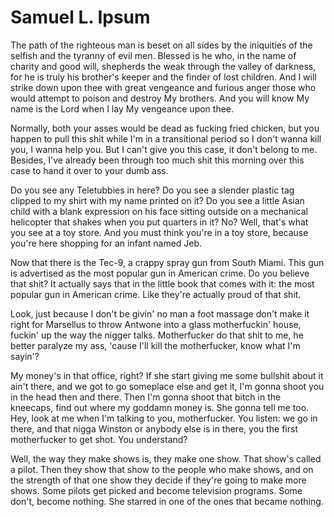 # Samuel L. Ipsum

The path of the righteous man is beset on all sides by the iniquities of
the selfish and the tyranny of evil men. Blessed is he who, in the name
of charity and good will, shepherds the weak through the valley of
darkness, for he is truly his brother's keeper and the finder of lost
children. And I will strike down upon thee with great vengeance and
furious anger those who would attempt to poison and destroy My brothers.
And you will know My name is the Lord when I lay My vengeance upon thee.

Normally, both your asses would be dead as fucking fried chicken, but
you happen to pull this shit while I'm in a transitional period so I
don't wanna kill you, I wanna help you. But I can't give you this case,
it don't belong to me. Besides, I've already been through too much shit
this morning over this case to hand it over to your dumb ass.

Do you see any Teletubbies in here? Do you see a slender plastic tag
clipped to my shirt with my name printed on it? Do you see a little
Asian child with a blank expression on his face sitting outside on a
mechanical helicopter that shakes when you put quarters in it? No? Well,
that's what you see at a toy store. And you must think you're in a toy
store, because you're here shopping for an infant named Jeb.

Now that there is the Tec-9, a crappy spray gun from South Miami. This
gun is advertised as the most popular gun in American crime. Do you
believe that shit? It actually says that in the little book that comes
with it: the most popular gun in American crime. Like they're actually
proud of that shit.

Look, just because I don't be givin' no man a foot massage don't make it
right for Marsellus to throw Antwone into a glass motherfuckin' house,
fuckin' up the way the nigger talks. Motherfucker do that shit to me, he
better paralyze my ass, 'cause I'll kill the motherfucker, know what I'm
sayin'?

My money's in that office, right? If she start giving me some bullshit
about it ain't there, and we got to go someplace else and get it, I'm
gonna shoot you in the head then and there. Then I'm gonna shoot that
bitch in the kneecaps, find out where my goddamn money is. She gonna
tell me too. Hey, look at me when I'm talking to you, motherfucker. You
listen: we go in there, and that nigga Winston or anybody else is in
there, you the first motherfucker to get shot. You understand?

Well, the way they make shows is, they make one show. That show's called
a pilot. Then they show that show to the people who make shows, and on
the strength of that one show they decide if they're going to make more
shows. Some pilots get picked and become television programs. Some
don't, become nothing. She starred in one of the ones that became nothing.
